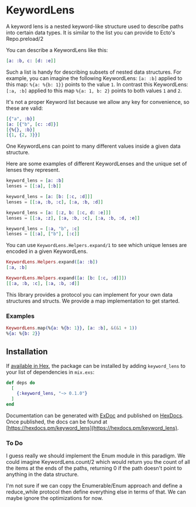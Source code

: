 # KeywordLens

A keyword lens is a nested keyword-like structure used to describe paths into certain data types. It is similar to the list you can provide to Ecto's Repo.preload/2

You can describe a KeywordLens like this:
```elixir
[a: :b, c: [d: :e]]
```

Such a list is handy for describing subsets of nested data structures. For example, you can imagine the following KeywordLens: `[a: :b]` applied to this map: `%{a: %{b: 1}}` points to the value `1`. In contrast this KeywordLens: `[:a, :b]` applied to this map `%{a: 1, b: 2}` points to both values `1` and `2`.

It's not a proper Keyword list because we allow any key for convenience, so these are valid:

```elixir
[{"a", :b}]
[a: [{"b", [c: :d]}]
[{%{}, :b}]
[{1, {2, 3}}]
```

One KeywordLens can point to many different values inside a given data structure.

Here are some examples of different KeywordLenses and the unique set of lenses they represent.

```elixir
keyword_lens = [a: :b]
lenses = [[:a], [:b]]

keyword_lens = [a: [b: [:c, :d]]]
lenses = [[:a, :b, :c], [:a, :b, :d]]

keyword_lens = [a: [:z, b: [:c, d: :e]]]
lenses = [[:a, :z], [:a, :b, :c], [:a, :b, :d, :e]]

keyword_lens = [:a, "b", :c]
lenses = [[:a], ["b"], [:c]]
```

You can use `KeywordLens.Helpers.expand/1` to see which unique lenses are encoded in a given KeywordLens.

```elixir
KeywordLens.Helpers.expand([a: :b])
[:a, :b]

KeywordLens.Helpers.expand([a: [b: [:c, :d]]])
[[:a, :b, :c], [:a, :b, :d]]
```

This library provides a protocol you can implement for your own data structures and structs. We provide a map implementation to get started.

### Examples

```elixir
KeywordLens.map(%{a: %{b: 1}}, [a: :b], &(&1 + 1))
%{a: %{b: 2}}
```

## Installation

If [available in Hex](https://hex.pm/docs/publish), the package can be installed
by adding `keyword_lens` to your list of dependencies in `mix.exs`:

```elixir
def deps do
  [
    {:keyword_lens, "~> 0.1.0"}
  ]
end
```

Documentation can be generated with [ExDoc](https://github.com/elixir-lang/ex_doc)
and published on [HexDocs](https://hexdocs.pm). Once published, the docs can
be found at [https://hexdocs.pm/keyword_lens](https://hexdocs.pm/keyword_lens).


### To Do

I guess really we should implement the Enum module in this paradigm. We could imagine KeywordLens.count/2 which would return you the count of all the items at the ends of the paths, returning 0 if the path doesn't point to anything in the data structure.

I'm not sure if we can copy the Enumerable/Enum approach and define a reduce_while protocol then define everything else in terms of that. We can maybe ignore the optimizations for now.






